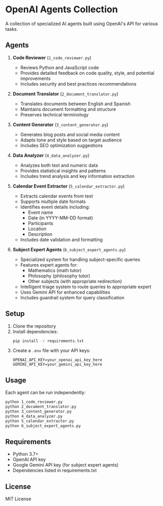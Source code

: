 # OpenAI Agents Collection

A collection of specialized AI agents built using OpenAI's API for various tasks.

## Agents

1. **Code Reviewer** (`1_code_reviewer.py`)
   - Reviews Python and JavaScript code
   - Provides detailed feedback on code quality, style, and potential improvements
   - Includes security and best practices recommendations

2. **Document Translator** (`2_document_translator.py`)
   - Translates documents between English and Spanish
   - Maintains document formatting and structure
   - Preserves technical terminology

3. **Content Generator** (`3_content_generator.py`)
   - Generates blog posts and social media content
   - Adapts tone and style based on target audience
   - Includes SEO optimization suggestions

4. **Data Analyzer** (`4_data_analyzer.py`)
   - Analyzes both text and numeric data
   - Provides statistical insights and patterns
   - Includes trend analysis and key information extraction

5. **Calendar Event Extractor** (`5_calendar_extractor.py`)
   - Extracts calendar events from text
   - Supports multiple date formats
   - Identifies event details including:
     - Event name
     - Date (in YYYY-MM-DD format)
     - Participants
     - Location
     - Description
   - Includes date validation and formatting

6. **Subject Expert Agents** (`6_subject_expert_agents.py`)
   - Specialized system for handling subject-specific queries
   - Features expert agents for:
     - Mathematics (math tutor)
     - Philosophy (philosophy tutor)
     - Other subjects (with appropriate redirection)
   - Intelligent triage system to route queries to appropriate expert
   - Uses Gemini API for enhanced capabilities
   - Includes guardrail system for query classification

## Setup

1. Clone the repository
2. Install dependencies:
   ```bash
   pip install -r requirements.txt
   ```
3. Create a `.env` file with your API keys:
   ```
   OPENAI_API_KEY=your_openai_api_key_here
   GEMINI_API_KEY=your_gemini_api_key_here
   ```

## Usage

Each agent can be run independently:
```bash
python 1_code_reviewer.py
python 2_document_translator.py
python 3_content_generator.py
python 4_data_analyzer.py
python 5_calendar_extractor.py
python 6_subject_expert_agents.py
```

## Requirements

- Python 3.7+
- OpenAI API key
- Google Gemini API key (for subject expert agents)
- Dependencies listed in requirements.txt

## License

MIT License 
